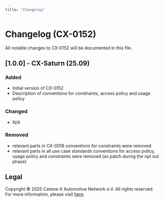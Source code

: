 ```yaml
---
title: "Changelog"
---
```


# Changelog (CX-0152)

All notable changes to CX-0152 will be documented in this file.

## [1.0.0] - CX-Saturn (25.09)

### Added

- Initial version of CX-0152
- Description of conventions for constraints, access policy and usage policy

### Changed

- N/A

### Removed

- relevant parts in CX-0018 conventions for constraints were removed
- relevant parts in all use case standards conventions for access policy, usage policy and constraints were removed (as patch during the opt out phase)

## Legal

Copyright © 2025 Catena-X Automotive Network e.V. All rights reserved. For more information, please visit [here](/copyright).
